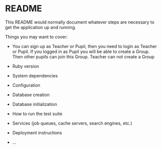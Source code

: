 # README

This README would normally document whatever steps are necessary to get the
application up and running.

Things you may want to cover:
* You can sign up as Teacher or Pupil, then you need to login as Teacher or Pupil.
If you logged in as Pupil you will be able to create a Group. Then other pupils can join this Group. Teacher can not create a Group

* Ruby version

* System dependencies

* Configuration

* Database creation

* Database initialization

* How to run the test suite

* Services (job queues, cache servers, search engines, etc.)

* Deployment instructions

* ...
